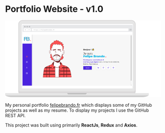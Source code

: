 # Portfolio Website - v1.0

!['résultat'](./mon-portfolio.jpg)

My personal portfolio <a href="https://felipebrando.fr/" target="_blank">felipebrando.fr</a> which displays some of my GitHub projects as well as my resume.
To display my projects I use the GitHub REST API.

This project was built using primarily **ReactJs**, **Redux** and **Axios**.

